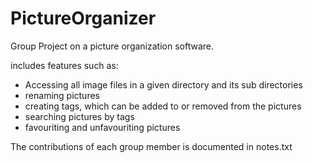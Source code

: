 # PictureOrganizer
Group Project on a picture organization software.

includes features such as:
  - Accessing all image files in a given directory and its sub directories
  - renaming pictures
  - creating tags, which can be added to or removed from the pictures
  - searching pictures by tags
  - favouriting and unfavouriting pictures
  
The contributions of each group member is documented in notes.txt
